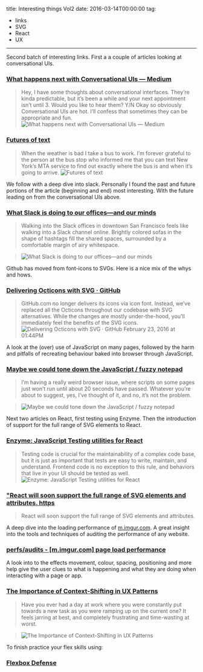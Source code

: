 title: Interesting things Vol2
date: 2016-03-14T00:00:00 
tag:
- links
- SVG
- React
- UX

---

Second batch of interesting links. First a a couple of articles looking at conversational UIs.  

### [What happens next with Conversational UIs — Medium](https://medium.com/@cennydd/what-happens-next-with-conversational-uis-b9e4699541d5#.aylcbwywk) 

>Hey, I have some thoughts about conversational interfaces. They’re kinda predictable, but it’s been a while and your next appointment isn’t until 3. Would you like to hear them? Y/N  Okay so obviously Conversational UIs are hot. I’ll confess that sometimes they can be appropriate and fun.
![What happens next with Conversational UIs — Medium](/images/interesting_things_vol_2/1*lCRHy6_c-0tSZOzv9fs-qg.jpeg)

### [Futures of text](http://whoo.ps/2015/02/23/futures-of-text) 

>When the weather is bad I take a bus to work. I’m forever grateful to the person at the bus stop who informed me that you can text New York’s MTA service to find out exactly where the bus is and when it’s going to arrive.
![Futures of text](/images/interesting_things_vol_2/bus-time.gif)

We follow with a deep dive into slack. Personally I found the past and future portions of the article (beginning and end) most interesting. With the future leading on from the conversational UIs above.

### [What Slack is doing to our offices—and our minds](http://arstechnica.com/information-technology/2016/03/what-slack-is-doing-to-our-offices-and-our-minds/?utm_source=SitePoint&utm_medium=email&utm_campaign=Versioning) 

> Walking into the Slack offices in downtown San Francisco feels like walking into a Slack channel online.  Brightly colored sofas in the shape of hashtags fill the shared spaces, surrounded by a comfortable margin of airy whitespace. 

> ![What Slack is doing to our offices—and our minds](/images/interesting_things_vol_2/SlackOffice1-640x427.jpg) 

 Github has moved from font-icons to SVGs. Here is a nice mix of the whys and hows.
 
### [Delivering Octicons with SVG · GitHub](https://github.com/blog/2112-delivering-octicons-with-svg?utm_source=SitePoint&utm_medium=email&utm_campaign=Versioning) 

>GitHub.com no longer delivers its icons via icon font. Instead, we’ve replaced all the Octicons throughout our codebase with SVG alternatives. While the changes are mostly under-the-hood, you’ll immediately feel the benefits of the SVG icons.
![Delivering Octicons with SVG · GitHub](/images/interesting_things_vol_2/5c79d3ee-d4a1-11e5-89f4-aeb7c86a0c65.png)
February 23, 2016 at 01:44PM 

A look at the (over) use of JavaScript on many pages, followed by the harm and pitfalls of recreating behaviour baked into browser through JavaScript.
 
### [Maybe we could tone down the JavaScript / fuzzy notepad](https://eev.ee/blog/2016/03/06/maybe-we-could-tone-down-the-javascript/) 

> I’m having a really weird browser issue, where scripts on some pages just won’t run until about 20 seconds have passed.  Whatever you’re about to suggest, yes, I’ve thought of it, and no, it’s not the problem. 

> ![Maybe we could tone down the JavaScript / fuzzy notepad](/images/interesting_things_vol_2/broken-twitter-areas.png) 
 
Next two articles on React, first testing using Enzyme. Then the introduction of support for the full range of SVG elements to React. 
  
### [Enzyme: JavaScript Testing utilities for React](https://medium.com/airbnb-engineering/enzyme-javascript-testing-utilities-for-react-a417e5e5090f#.xlaxay91n) 

>Testing code is crucial for the maintainability of a complex code base, but it is just as important that tests are easy to write, maintain, and understand. Frontend code is no exception to this rule, and behaviors that live in your UI should be tested as well.
![Enzyme: JavaScript Testing utilities for React](/images/interesting_things_vol_2/1*pu9U8EYL3KGrgvapyp1pSg.png)

 
### ["React will soon support the full range of SVG elements and attributes. https](https://twitter.com/SVGWeekly/status/707060006999318528?s=09) 

> React will soon support the full range of SVG elements and attributes. 

A deep dive into the loading performance of [m.imgur.com](m.imgur.com). A great insight into the tools and techniques of auditing the performance of any website. 
 
### [perfs/audits - [m.imgur.com] page load performance](https://github.com/perfs/audits/issues/1) 

A look into to the effects movement, colour, spacing, positioning and more help give the user clues to what is happening and what they are doing when interacting with a page or app.
 
### [The Importance of Context-Shifting in UX Patterns](https://css-tricks.com/the-importance-of-context-shifting-in-ux-patterns/) 

> Have you ever had a day at work where you were constantly put towards a new task as you were ramping up on the current one? It feels jarring at best, and completely frustrating and time-wasting at worst. 

> ![The Importance of Context-Shifting in UX Patterns](/images/interesting_things_vol_2/transformicons.gif) 

To finish practice your flex skills using:
 
### [Flexbox Defense](http://www.flexboxdefense.com/?utm_source=SitePoint&utm_medium=email&utm_campaign=Versioning) 
